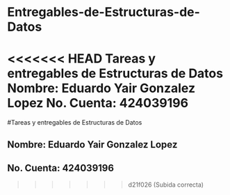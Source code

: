 # Entregables-de-Estructuras-de-Datos
<<<<<<< HEAD
Tareas y entregables de Estructuras de Datos
 Nombre: Eduardo Yair Gonzalez Lopez
 No. Cuenta: 424039196
=======
#Tareas y entregables de Estructuras de Datos

## Nombre: Eduardo Yair Gonzalez Lopez
## No. Cuenta: 424039196
>>>>>>> d21f026 (Subida correcta)

